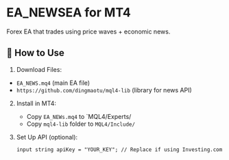 # EA_NEWSEA for MT4

Forex EA that trades using price waves + economic news.

## 🚀 How to Use

1.  Download Files:
   - `EA_NEWS.mq4` (main EA file)
   - `https://github.com/dingmaotu/mql4-lib` (library for news API)

2. Install in MT4:
   - Copy `EA_NEWs.mq4` to `MQL4/Experts/
   - Copy `mql4-lib` folder to `MQL4/Include/`

3. Set Up API (optional):
   ```mql4
   input string apiKey = "YOUR_KEY"; // Replace if using Investing.com
